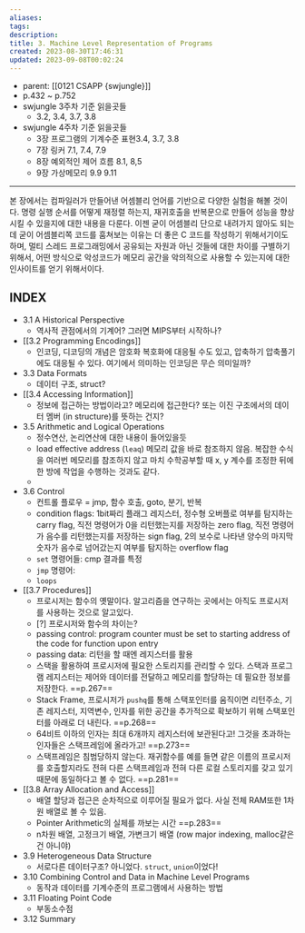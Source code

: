 ```yaml
---
aliases: 
tags: 
description:
title: 3. Machine Level Representation of Programs
created: 2023-08-30T17:46:31
updated: 2023-09-08T00:02:24
---
```

- parent: [[0121 CSAPP {swjungle}]]
- p.432 ~ p.752
- swjungle 3주차 기준 읽을곳들
	- 3.2, 3.4, 3.7, 3.8
- swjungle 4주차 기준 읽을곳들
	- 3장 프로그램의 기계수준 표현3.4, 3.7, 3.8
	- 7장 링커 7.1, 7.4, 7.9
	- 8장 예외적인 제어 흐름 8.1, 8,5
	- 9장 가상메모리 9.9 9.11
___
본 장에서는 컴파일러가 만들어낸 어셈블리 언어를 기반으로 다양한 실험을 해볼 것이다. 명령 실행 순서를 어떻게 재정렬 하는지, 재귀호출을 반복문으로 만들어 성능을 향상시킬 수 있을지에 대한 내용을 다룬다. 이젠 굳이 어셈블리 단으로 내려가지 않아도 되는데 굳이 어셈블리쪽 코드를 훔쳐보는 이유는 더 좋은 C 코드를 작성하기 위해서기이도 하며, 멀티 스레드 프로그래밍에서 공유되는 자원과 아닌 것들에 대한 차이를 구별하기 위해서, 어떤 방식으로 악성코드가 메모리 공간을 악의적으로 사용할 수 있는지에 대한 인사이트를 얻기 위해서이다.

## INDEX

- 3.1 A Historical Perspective
	- 역사적 관점에서의 기계어? 그러면 MIPS부터 시작하나?
- [[3.2 Programming Encodings]]
	- 인코딩, 디코딩의 개념은 암호화 복호화에 대응될 수도 있고, 압축하기 압축풀기에도 대응될 수 있다. 여기에서 의미하는 인코딩은 무슨 의미일까?
- 3.3 Data Formats
	- 데이터 구조, struct?
- [[3.4 Accessing Information]]
	- 정보에 접근하는 방법이라고? 메모리에 접근한다? 또는 이진 구조에서의 데이터 멤버 (in structure)를 뜻하는 건지?
- 3.5 Arithmetic and Logical Operations
	- 정수연산, 논리연산에 대한 내용이 들어있을듯
	- load effective address (`leaq`) 메모리 값을 바로 참조하지 않음. 복잡한 수식을 여러번 메모리를 참조하지 않고 마치 수학공부할 때 x, y 계수를 조정한 뒤에 한 방에 작업을 수행하는 것과도 같다.
	- 
- 3.6 Control
	- 컨트롤 플로우 = jmp, 함수 호출, goto, 분기, 반복
	- condition flags: 1bit짜리 플래그 레지스터, 정수형 오버플로 여부를 탐지하는 carry flag, 직전 명령어가 0을 리턴했는지를 저장하는 zero flag, 직전 명령어가 음수를 리턴했는지를 저장하는 sign flag, 2의 보수로 나타낸 양수의 마지막 숫자가 음수로 넘어갔는지 여부를 탐지하는 overflow flag
	- `set` 명령어들: cmp 결과를 특정 
	- `jmp` 명령어: 
	- `loops`
- [[3.7 Procedures]]
	- 프로시저는 함수의 옛말이다. 알고리즘을 연구하는 곳에서는 아직도 프로시저를 사용하는 것으로 알고있다. 
	- [?] 프로시저와 함수의 차이는?
	- passing control: program counter must be set to starting address of the code for function upon entry
	- passing data: 리턴을 할 때엔 레지스터를 활용
	- 스택을 활용하여 프로시저에 필요한 스토리지를 관리할 수 있다. 스택과 프로그램 레지스터는 제어와 데이터를 전달하고 메모리를 할당하는 데 필요한 정보를 저장한다. ==p.267==
	- Stack Frame, 프로시저가 `pushq`를 통해 스택포인터를 움직이면 리턴주소, 기존 레지스터, 지역변수, 인자를 위한 공간을 추가적으로 확보하기 위해 스택포인터를 아래로 더 내린다. ==p.268==
	- 64비트 이하의 인자는 최대 6개까지 레지스터에 보관된다고! 그것을 초과하는 인자들은 스택프레임에 올라가고! ==p.273==
	- 스택프레임은 침범당하지 않는다. 재귀함수를 예를 들면 같은 이름의 프로시저를 호출할지라도 전혀 다른 스택프레임과 전혀 다른 로컬 스토리지를 갖고 있기 때문에 동일하다고 볼 수 없다. ==p.281==
- [[3.8 Array Allocation and Access]]
	- 배열 할당과 접근은 순차적으로 이루어질 필요가 없다. 사실 전체 RAM또한 1차원 배열로 볼 수 있음.
	- Pointer Arithmetic의 실체를 까보는 시간 ==p.283==
	- n차원 배열, 고정크기 배열, 가변크기 배열 (row major indexing, malloc같은 건 아니야)
- 3.9 Heterogeneous Data Structure
	- 서로다른 데이터구조? 아니었다. `struct`, `union`이었다!
- 3.10 Combining Control and Data in Machine Level Programs
	- 동작과 데이터를 기계수준의 프로그램에서 사용하는 방법
- 3.11 Floating Point Code
	- 부동소수점
- 3.12 Summary
